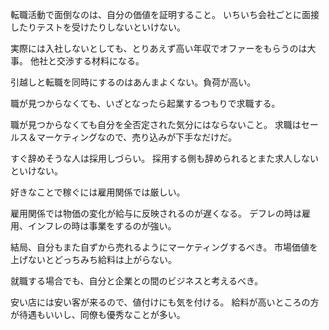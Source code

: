 転職活動で面倒なのは、自分の価値を証明すること。
いちいち会社ごとに面接したりテストを受けたりしないといけない。

実際には入社しないとしても、とりあえず高い年収でオファーをもらうのは大事。
他社と交渉する材料になる。

引越しと転職を同時にするのはあんまよくない。負荷が高い。

職が見つからなくても、いざとなったら起業するつもりで求職する。

職が見つからなくても自分を全否定された気分にはならないこと。
求職はセールス＆マーケティングなので、売り込みが下手なだけだ。

すぐ辞めそうな人は採用しづらい。
採用する側も辞められるとまた求人しないといけない。

好きなことで稼ぐには雇用関係では厳しい。

雇用関係では物価の変化が給与に反映されるのが遅くなる。
デフレの時は雇用、インフレの時は事業をするのが強い。

結局、自分もまた自ずから売れるようにマーケティングするべき。
市場価値を上げないとどっちみち給料は上がらない。

就職する場合でも、自分と企業との間のビジネスと考えるべき。

安い店には安い客が来るので、値付けにも気を付ける。
給料が高いところの方が待遇もいいし、同僚も優秀なことが多い。

